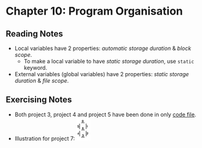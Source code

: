 # Chapter 10: Program Organisation

## Reading Notes

- Local variables have 2 properties: *automatic storage duration* & *block scope*.
    - To make a local variable to have *static storage duration*, use `static` keyword.
- External variables (global variables) have 2 properties: *static storage duration* & *file scope*. 

## Exercising Notes

- Both project 3, project 4 and project 5 have been done in only [code file](./projects/03-05.c).
- Illustration for project 7: ![7 segment display](./7_segment_display.png)
